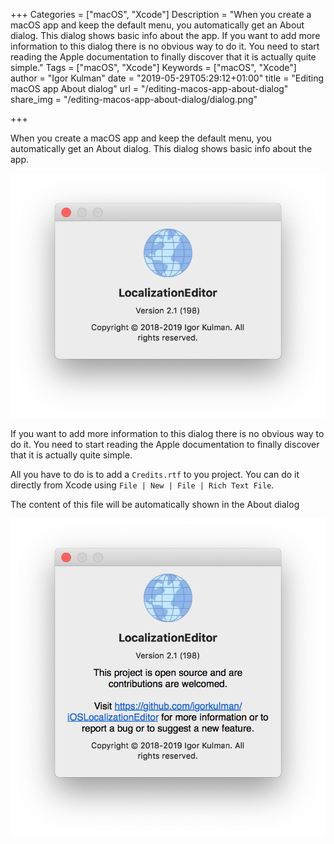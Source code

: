 +++
Categories = ["macOS", "Xcode"]
Description = "When you create a macOS app and keep the default menu, you automatically get an About dialog. This dialog shows basic info about the app. If you want to add more information to this dialog there is no obvious way to do it. You need to start reading the Apple documentation to finally discover that it is actually quite simple."
Tags = ["macOS", "Xcode"]
Keywords = ["macOS", "Xcode"]
author = "Igor Kulman"
date = "2019-05-29T05:29:12+01:00"
title = "Editing macOS app About dialog"
url = "/editing-macos-app-about-dialog"
share_img = "/editing-macos-app-about-dialog/dialog.png"

+++

When you create a macOS app and keep the default menu, you automatically get an About dialog. This dialog shows basic info about the app.

![Default About dialog](default-dialog.png)

If you want to add more information to this dialog there is no obvious way to do it. You need to start reading the Apple documentation to finally discover that it is actually quite simple. 

<!--more-->

All you have to do is to add a `Credits.rtf` to you project. You can do it directly from Xcode using `File | New | File | Rich Text File`. 

The content of this file will be automatically shown in the About dialog

![Customized About dialog](dialog.png)
